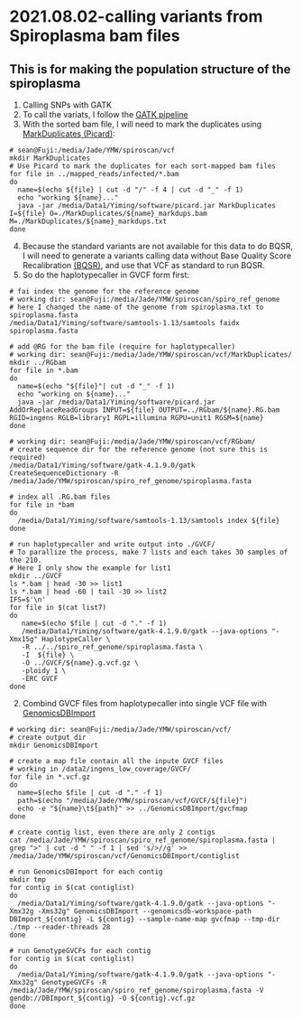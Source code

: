 # 2021.08.02-calling variants from Spiroplasma bam files
##  This is for making the population structure of the spiroplasma
1. Calling SNPs with GATK
2. To call the variats, I follow the [GATK pipeline](https://gatk.broadinstitute.org/hc/en-us/articles/360035535932-Germline-short-variant-discovery-SNPs-Indels-)
3. With the sorted bam file, I will need to mark the duplicates using [MarkDuplicates (Picard)](https://gatk.broadinstitute.org/hc/en-us/articles/360037052812-MarkDuplicates-Picard-):
```
# sean@Fuji:/media/Jade/YMW/spiroscan/vcf
mkdir MarkDuplicates
# Use Picard to mark the duplicates for each sort-mapped bam files
for file in ../mapped_reads/infected/*.bam
do
  name=$(echo ${file} | cut -d "/" -f 4 | cut -d "_" -f 1)
  echo "working ${name}..."
  java -jar /media/Data1/Yiming/software/picard.jar MarkDuplicates I=${file} O=./MarkDuplicates/${name}_markdups.bam M=./MarkDuplicates/${name}_markdups.txt
done
```

4. Because the standard variants are not available for this data to do BQSR, I will need to generate a variants calling data without Base Quality Score Recalibration [(BQSR)](https://gatk.broadinstitute.org/hc/en-us/articles/360035890531-Base-Quality-Score-Recalibration-BQSR-), and use that VCF as standard to run BQSR.
5. So do the haplotypecaller in GVCF form first:
```
# fai index the genome for the reference genome
# working dir: sean@Fuji:/media/Jade/YMW/spiroscan/spiro_ref_genome
# here I changed the name of the genome from spiroplasma.txt to spiroplasma.fasta
/media/Data1/Yiming/software/samtools-1.13/samtools faidx spiroplasma.fasta

# add @RG for the bam file (require for haplotypecaller)
# working dir: sean@Fuji:/media/Jade/YMW/spiroscan/vcf/MarkDuplicates/
mkdir ../RGbam
for file in *.bam
do
  name=$(echo "${file}"| cut -d "_" -f 1)
  echo "working on ${name}..."
  java -jar /media/Data1/Yiming/software/picard.jar AddOrReplaceReadGroups INPUT=${file} OUTPUT=../RGbam/${name}.RG.bam RGID=ingens RGLB=library1 RGPL=illumina RGPU=unit1 RGSM=${name}
done

# working dir: sean@Fuji:/media/Jade/YMW/spiroscan/vcf/RGbam/
# create sequence dir for the reference genome (not sure this is required)
/media/Data1/Yiming/software/gatk-4.1.9.0/gatk CreateSequenceDictionary -R /media/Jade/YMW/spiroscan/spiro_ref_genome/spiroplasma.fasta

# index all .RG.bam files
for file in *bam
do
  /media/Data1/Yiming/software/samtools-1.13/samtools index ${file}
done

# run haplotypecaller and write output into ./GVCF/
# To parallize the process, make 7 lists and each takes 30 samples of the 210.
# Here I only show the example for list1
mkdir ../GVCF
ls *.bam | head -30 >> list1
ls *.bam | head -60 | tail -30 >> list2
IFS=$'\n'
for file in $(cat list7)
do
   name=$(echo $file | cut -d "." -f 1)
   /media/Data1/Yiming/software/gatk-4.1.9.0/gatk --java-options "-Xmx15g" HaplotypeCaller \
   -R ../../spiro_ref_genome/spiroplasma.fasta \
   -I  ${file} \
   -O ../GVCF/${name}.g.vcf.gz \
   -ploidy 1 \
   -ERC GVCF
done
```
2. Combind GVCF files from haplotypecaller into single VCF file with [GenomicsDBImport](https://gatk.broadinstitute.org/hc/en-us/articles/360036883491-GenomicsDBImport)
```
# working dir: sean@Fuji:/media/Jade/YMW/spiroscan/vcf/
# create output dir
mkdir GenomicsDBImport

# create a map file contain all the inpute GVCF files
# working in /data2/ingens_low_coverage/GVCF/
for file in *.vcf.gz
do 
  name=$(echo $file | cut -d "." -f 1) 
  path=$(echo "/media/Jade/YMW/spiroscan/vcf/GVCF/${file}")
  echo -e "${name}\t${path}" >> ../GenomicsDBImport/gvcfmap
done

# create contig list, even there are only 2 contigs
cat /media/Jade/YMW/spiroscan/spiro_ref_genome/spiroplasma.fasta | grep ">" | cut -d " " -f 1 | sed 's/>//g' >> /media/Jade/YMW/spiroscan/vcf/GenomicsDBImport/contiglist

# run GenomicsDBImport for each contig
mkdir tmp
for contig in $(cat contiglist)
do
  /media/Data1/Yiming/software/gatk-4.1.9.0/gatk --java-options "-Xmx32g -Xms32g" GenomicsDBImport --genomicsdb-workspace-path DBImport_${contig} -L ${contig} --sample-name-map gvcfmap --tmp-dir ./tmp --reader-threads 28
done

# run GenotypeGVCFs for each contig
for contig in $(cat contiglist)
do
  /media/Data1/Yiming/software/gatk-4.1.9.0/gatk --java-options "-Xmx32g" GenotypeGVCFs -R /media/Jade/YMW/spiroscan/spiro_ref_genome/spiroplasma.fasta -V gendb://DBImport_${contig} -O ${contig}.vcf.gz
done
```